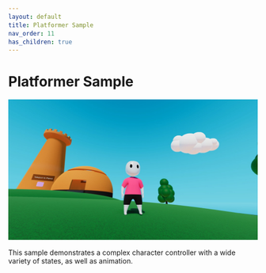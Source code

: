```yaml
---
layout: default
title: Platformer Sample
nav_order: 11
has_children: true
---
```


# Platformer Sample

![](../Images/platformer_sample.png)

This sample demonstrates a complex character controller with a wide variety of states, as well as animation.